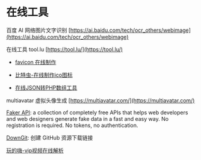 # 在线工具

百度 AI 网络图片文字识别 [https://ai.baidu.com/tech/ocr_others/webimage](https://ai.baidu.com/tech/ocr_others/webimage)


在线工具 tool.lu [https://tool.lu/](https://tool.lu/)

- [favicon 在线制作](https://tool.lu/favicon/)
- [比特虫-在线制作ico图标](https://www.bitbug.net/)

- [在线JSON转PHP数组工具](https://uutool.cn/json2php/)

multiavatar 虚拟头像生成 [https://multiavatar.com/](https://multiavatar.com/)

[Faker API](https://fakerapi.it/it): a collection of completely free APIs that helps web developers and web designers generate fake data in a fast and easy way. No registration is required. No tokens, no authentication.

[DownGit](https://zhoudaxiaa.gitee.io/downgit/): 创建 GitHub 资源下载链接

[玩的嗨-vip视频在线解析](https://tv.wandhi.com/go.html)

